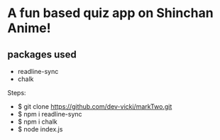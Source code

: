 # A fun based quiz app on Shinchan Anime!

## packages used
- readline-sync
- chalk

Steps:
 - $ git clone https://github.com/dev-vicki/markTwo.git
 - $ npm i readline-sync
 - $ npm i chalk
 - $ node index.js
